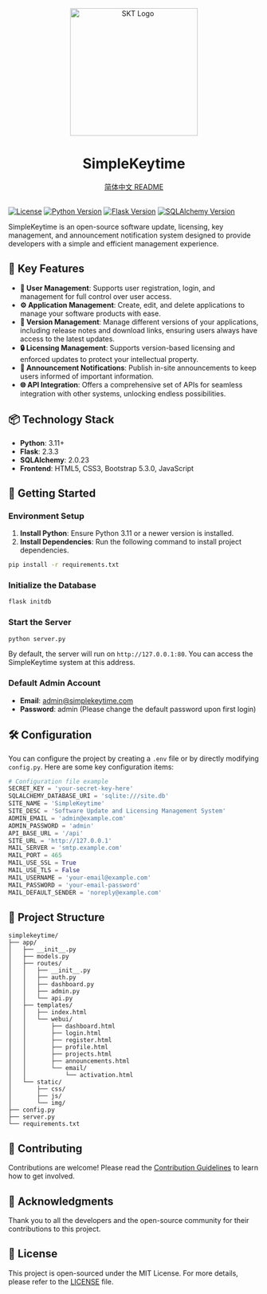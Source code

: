 <div align="center">
             <img src="https://img.wjwj.top/2025/05/11/56d49f560848d1f28e6356b77b50a8dd.png" alt="SKT Logo" width="256" />
             <h1>SimpleKeytime</h1>
             <a href="README.md">简体中文 README</a>
</div>
<br>

[![License](https://img.shields.io/badge/License-MIT-blue.svg)](LICENSE)
[![Python Version](https://img.shields.io/badge/Python-3.11%2B-blue.svg)](https://www.python.org/)
[![Flask Version](https://img.shields.io/badge/Flask-2.3.3-blue.svg)](https://flask.palletsprojects.com/)
[![SQLAlchemy Version](https://img.shields.io/badge/SQLAlchemy-2.0.23-blue.svg)](https://www.sqlalchemy.org/)

SimpleKeytime is an open-source software update, licensing, key management, and announcement notification system designed to provide developers with a simple and efficient management experience.

## 🌟 Key Features

- **🚀 User Management**: Supports user registration, login, and management for full control over user access.
- **⚙️ Application Management**: Create, edit, and delete applications to manage your software products with ease.
- **📝 Version Management**: Manage different versions of your applications, including release notes and download links, ensuring users always have access to the latest updates.
- **🔒 Licensing Management**: Supports version-based licensing and enforced updates to protect your intellectual property.
- **📢 Announcement Notifications**: Publish in-site announcements to keep users informed of important information.
- **🌐 API Integration**: Offers a comprehensive set of APIs for seamless integration with other systems, unlocking endless possibilities.

## 📦 Technology Stack

- **Python**: 3.11+
- **Flask**: 2.3.3
- **SQLAlchemy**: 2.0.23
- **Frontend**: HTML5, CSS3, Bootstrap 5.3.0, JavaScript

## 🚀 Getting Started

### Environment Setup

1. **Install Python**: Ensure Python 3.11 or a newer version is installed.
2. **Install Dependencies**: Run the following command to install project dependencies.

```bash
pip install -r requirements.txt
```

### Initialize the Database

```bash
flask initdb
```

### Start the Server

```bash
python server.py
```

By default, the server will run on `http://127.0.0.1:80`. You can access the SimpleKeytime system at this address.

### Default Admin Account

- **Email**: admin@simplekeytime.com
- **Password**: admin (Please change the default password upon first login)

## 🛠️ Configuration

You can configure the project by creating a `.env` file or by directly modifying `config.py`. Here are some key configuration items:

```python
# Configuration file example
SECRET_KEY = 'your-secret-key-here'
SQLALCHEMY_DATABASE_URI = 'sqlite:///site.db'
SITE_NAME = 'SimpleKeytime'
SITE_DESC = 'Software Update and Licensing Management System'
ADMIN_EMAIL = 'admin@example.com'
ADMIN_PASSWORD = 'admin'
API_BASE_URL = '/api'
SITE_URL = 'http://127.0.0.1'
MAIL_SERVER = 'smtp.example.com'
MAIL_PORT = 465
MAIL_USE_SSL = True
MAIL_USE_TLS = False
MAIL_USERNAME = 'your-email@example.com'
MAIL_PASSWORD = 'your-email-password'
MAIL_DEFAULT_SENDER = 'noreply@example.com'
```

## 📁 Project Structure

```
simplekeytime/
├── app/
│   ├── __init__.py
│   ├── models.py
│   ├── routes/
│   │   ├── __init__.py
│   │   ├── auth.py
│   │   ├── dashboard.py
│   │   ├── admin.py
│   │   └── api.py
│   ├── templates/
│   │   ├── index.html
│   │   └── webui/
│   │       ├── dashboard.html
│   │       ├── login.html
│   │       ├── register.html
│   │       ├── profile.html
│   │       ├── projects.html
│   │       ├── announcements.html
│   │       └── email/
│   │           └── activation.html
│   └── static/
│       ├── css/
│       ├── js/
│       └── img/
├── config.py
├── server.py
└── requirements.txt
```

## 🤝 Contributing

Contributions are welcome! Please read the [Contribution Guidelines](CONTRIBUTING.md) to learn how to get involved.

## 👏 Acknowledgments

Thank you to all the developers and the open-source community for their contributions to this project.

## 📄 License

This project is open-sourced under the MIT License. For more details, please refer to the [LICENSE](LICENSE) file.
